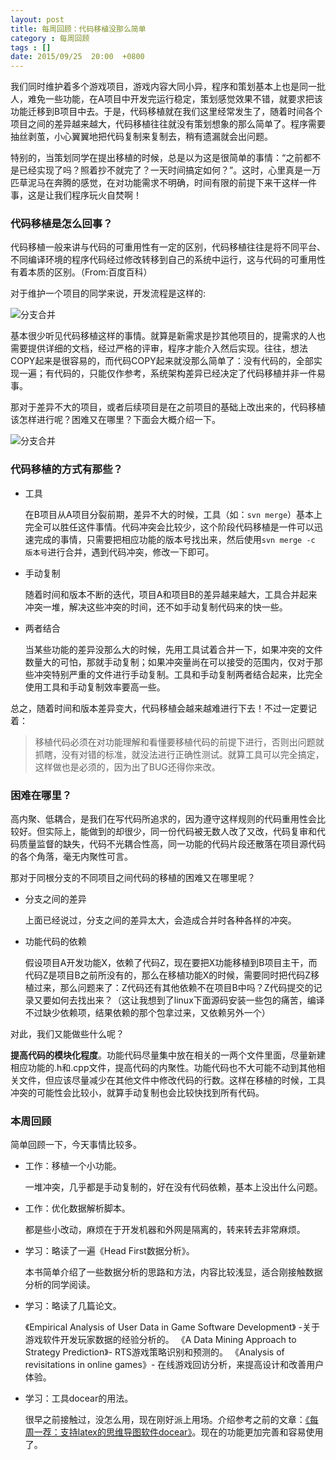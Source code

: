 ```yaml
---
layout: post
title: 每周回顾：代码移植没那么简单
category : 每周回顾 
tags : []
date: 2015/09/25  20:00  +0800
---
```


我们同时维护着多个游戏项目，游戏内容大同小异，程序和策划基本上也是同一批人，难免一些功能，在A项目中开发完运行稳定，策划感觉效果不错，就要求把该功能迁移到B项目中去。于是，代码移植就在我们这里经常发生了，随着时间各个项目之间的差异越来越大，代码移植往往就没有策划想象的那么简单了。程序需要抽丝剥茧，小心翼翼地把代码复制来复制去，稍有遗漏就会出问题。

特别的，当策划同学在提出移植的时候，总是以为这是很简单的事情：“之前都不是已经实现了吗？照着抄不就完了？一天时间搞定如何？”。这时，心里真是一万匹草泥马在奔腾的感觉，在对功能需求不明确，时间有限的前提下来干这样一件事，这是让我们程序玩火自焚啊！

<!--more-->

### 代码移植是怎么回事？


代码移植一般来讲与代码的可重用性有一定的区别，代码移植往往是将不同平台、不同编译环境的程序代码经过修改转移到自己的系统中运行，这与代码的可重用性有着本质的区别。（From:百度百科）


对于维护一个项目的同学来说，开发流程是这样的:

![分支合并](/images/code-transplantation-1.png)

基本很少听见代码移植这样的事情。就算是新需求是抄其他项目的，提需求的人也需要提供详细的文档，经过严格的评审，程序才能介入然后实现。往往，想法COPY起来是很容易的，而代码COPY起来就没那么简单了：没有代码的，全部实现一遍；有代码的，只能仅作参考，系统架构差异已经决定了代码移植并非一件易事。

那对于差异不大的项目，或者后续项目是在之前项目的基础上改出来的，代码移植该怎样进行呢？困难又在哪里？下面会大概介绍一下。

![分支合并](/images/code-transplantation-2.png)


### 代码移植的方式有那些？

- 工具

  在B项目从A项目分裂前期，差异不大的时候，工具（如：`svn merge`）基本上完全可以胜任这件事情。代码冲突会比较少，这个阶段代码移植是一件可以迅速完成的事情，只需要把相应功能的版本号找出来，然后使用`svn merge -c 版本号`进行合并，遇到代码冲突，修改一下即可。

- 手动复制

  随着时间和版本不断的迭代，项目A和项目B的差异越来越大，工具合并起来冲突一堆，解决这些冲突的时间，还不如手动复制代码来的快一些。

- 两者结合

  当某些功能的差异没那么大的时候，先用工具试着合并一下，如果冲突的文件数量大的可怕，那就手动复制；如果冲突量尚在可以接受的范围内，仅对于那些冲突特别严重的文件进行手动复制。工具和手动复制两者结合起来，比完全使用工具和手动复制效率要高一些。

总之，随着时间和版本差异变大，代码移植会越来越难进行下去！不过一定要记着：

> 移植代码必须在对功能理解和看懂要移植代码的前提下进行，否则出问题就抓瞎，没有对错的标准，就没法进行正确性测试。就算工具可以完全搞定，这样做也是必须的，因为出了BUG还得你来改。


### 困难在哪里？

高内聚、低耦合，是我们在写代码所追求的，因为遵守这样规则的代码重用性会比较好。但实际上，能做到的却很少，同一份代码被无数人改了又改，代码复审和代码质量监督的缺失，代码不光耦合性高，同一功能的代码片段还散落在项目源代码的各个角落，毫无内聚性可言。 

那对于同根分支的不同项目之间代码的移植的困难又在哪里呢？

- 分支之间的差异
  
  上面已经说过，分支之间的差异太大，会造成合并时各种各样的冲突。

- 功能代码的依赖

  假设项目A开发功能X，依赖了代码Z，现在要把X功能移植到B项目主干，而代码Z是项目B之前所没有的，那么在移植功能X的时候，需要同时把代码Z移植过来，那么问题来了：Z代码还有其他依赖不在项目B中吗？Z代码提交的记录又要如何去找出来？（这让我想到了linux下面源码安装一些包的痛苦，编译不过缺少依赖项，结果依赖的那个包拿过来，又依赖另外一个）

对此，我们又能做些什么呢？

**提高代码的模块化程度**。功能代码尽量集中放在相关的一两个文件里面，尽量新建相应功能的.h和.cpp文件，提高代码的内聚性。功能代码也不大可能不动到其他相关文件，但应该尽量减少在其他文件中修改代码的行数。这样在移植的时候，工具冲突的可能性会比较小，就算手动复制也会比较快找到所有代码。

### 本周回顾

简单回顾一下，今天事情比较多。

- 工作：移植一个小功能。

  一堆冲突，几乎都是手动复制的，好在没有代码依赖，基本上没出什么问题。

- 工作：优化数据解析脚本。

  都是些小改动，麻烦在于开发机器和外网是隔离的，转来转去非常麻烦。

- 学习：略读了一遍《Head First数据分析》。

  本书简单介绍了一些数据分析的思路和方法，内容比较浅显，适合刚接触数据分析的同学阅读。

- 学习：略读了几篇论文。

  《Empirical Analysis of User Data in Game Software Development》 -关于游戏软件开发玩家数据的经验分析的。
  《A Data Mining Approach to Strategy Prediction》- RTS游戏策略识别和预测的。
  《Analysis of revisitations in online games》- 在线游戏回访分析，来提高设计和改善用户体验。

- 学习：工具docear的用法。

  很早之前接触过，没怎么用，现在刚好派上用场。介绍参考之前的文章：[《每周一荐：支持latex的思维导图软件docear》](/posts/weekly-docear/)。现在的功能更加完善和容易使用了。
